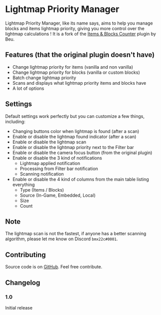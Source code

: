 # Lightmap Priority Manager

Lightmap Priority Manager, like its name says, aims to help you manage blocks and items lightmap priority, giving you more control over the lightmap calculations !
It is a fork of the [Items & Blocks Counter](https://openplanet.dev/plugin/blocksitemscounter) plugin by Beu.

## Features (that the original plugin doesn't have)
- Change lightmap priority for items (vanilla and non vanilla)
- Change lightmap priority for blocks (vanilla or custom blocks)
- Batch change lightmap priority
- Scans and displays what lightmap priority items and blocks have
- A lot of options

## Settings
Default settings work perfectly but you can customize a few things, including:
- Changing buttons color when lightmap is found (after a scan)
- Enable or disable the lightmap found indicator (after a scan)
- Enable or disable the lightmap scan
- Enable or disable the lightmap priority next to the Filter bar
- Enable or disable the camera focus button (from the original plugin)
- Enable or disable the 3 kind of notifications
	- Lightmap applied notification
	- Processing from Filter bar notification
	- Scanning notification
- Enable or disable the 4 kind of columns from the main table listing everything
	- Type (Items / Blocks)
	- Source (In-Game, Embedded, Local)
	- Size
	- Count
	
## Note
The lightmap scan is not the fastest, if anyone has a better scanning algorithm, please let me know on Discord `bmx22c#0001`.

## Contributing
Source code is on [GitHub](https://github.com/bmx22c/LightmapPriorityManager). Feel free contribute.

## Changelog
### 1.0
Initial release